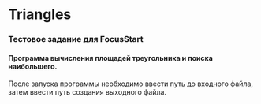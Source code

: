 # Triangles

### Тестовое задание для FocusStart
#### Программа вычисления площадей треугольника и поиска наибольшего.

После запуска программы необходимо ввести путь до входного файла,
затем ввести путь создания выходного файла.
